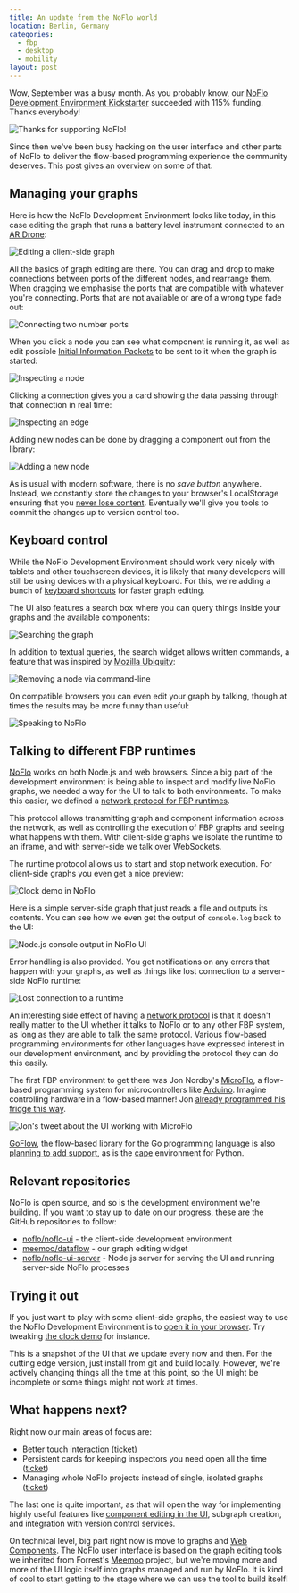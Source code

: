```yaml
---
title: An update from the NoFlo world
location: Berlin, Germany
categories:
  - fbp
  - desktop
  - mobility
layout: post
---
```

Wow, September was a busy month. As you probably know, our [NoFlo Development Environment Kickstarter](http://www.kickstarter.com/projects/noflo/noflo-development-environment) succeeded with 115% funding. Thanks everybody!

![Thanks for supporting NoFlo!](https://s3.eu-central-1.amazonaws.com/bergie-iki-fi/noflo-kickstarter-thank-you.png)

Since then we've been busy hacking on the user interface and other parts of NoFlo to deliver the flow-based programming experience the community deserves. This post gives an overview on some of that.

## Managing your graphs

Here is how the NoFlo Development Environment looks like today, in this case editing the graph that runs a battery level instrument connected to an [AR.Drone](http://bergie.iki.fi/blog/noflo-ardrone/):

![Editing a client-side graph](https://s3.eu-central-1.amazonaws.com/bergie-iki-fi/noflo-ui/battery-graph-small.png)

All the basics of graph editing are there. You can drag and drop to make connections between ports of the different nodes, and rearrange them. When dragging we emphasise the ports that are compatible with whatever you're connecting. Ports that are not available or are of a wrong type fade out:

![Connecting two number ports](https://s3.eu-central-1.amazonaws.com/bergie-iki-fi/noflo-ui/connecting.png)

When you click a node you can see what component is running it, as well as edit possible [Initial Information Packets](http://www.jpaulmorrison.com/fbp/reusparm.shtml) to be sent to it when the graph is started:

![Inspecting a node](https://s3.eu-central-1.amazonaws.com/bergie-iki-fi/noflo-ui/node-inspector.png)

Clicking a connection gives you a card showing the data passing through that connection in real time:

![Inspecting an edge](https://s3.eu-central-1.amazonaws.com/bergie-iki-fi/noflo-ui/edge-inspector.png)

Adding new nodes can be done by dragging a component out from the library:

![Adding a new node](https://s3.eu-central-1.amazonaws.com/bergie-iki-fi/noflo-ui/library.png)

As is usual with modern software, there is no *save button* anywhere. Instead, we constantly store the changes to your browser's LocalStorage ensuring that you [never lose content](http://bergie.iki.fi/blog/never-lose-content/). Eventually we'll give you tools to commit the changes up to version control too.

## Keyboard control

While the NoFlo Development Environment should work very nicely with tablets and other touchscreen devices, it is likely that many developers will still be using devices with a physical keyboard. For this, we're adding a bunch of [keyboard shortcuts](https://github.com/meemoo/dataflow/issues/57) for faster graph editing.

The UI also features a search box where you can query things inside your graphs and the available components:

![Searching the graph](https://s3.eu-central-1.amazonaws.com/bergie-iki-fi/noflo-ui/search.png)

In addition to textual queries, the search widget allows written commands, a feature that was inspired by [Mozilla Ubiquity](https://wiki.mozilla.org/Labs/Ubiquity/Latest_Ubiquity_User_Tutorial):

![Removing a node via command-line](https://s3.eu-central-1.amazonaws.com/bergie-iki-fi/noflo-ui/search-commands.png)

On compatible browsers you can even edit your graph by talking, though at times the results may be more funny than useful:

![Speaking to NoFlo](https://s3.eu-central-1.amazonaws.com/bergie-iki-fi/noflo-ui/speech-recognition.png)

## Talking to different FBP runtimes

[NoFlo](http://noflojs.org) works on both Node.js and web browsers. Since a big part of the development environment is being able to inspect and modify live NoFlo graphs, we needed a way for the UI to talk to both environments. To make this easier, we defined a [network protocol for FBP runtimes](https://github.com/noflo/noflo/issues/107).

This protocol allows transmitting graph and component information across the network, as well as controlling the execution of FBP graphs and seeing what happens with them. With client-side graphs we isolate the runtime to an iframe, and with server-side we talk over WebSockets.

The runtime protocol allows us to start and stop network execution. For client-side graphs you even get a nice preview:

![Clock demo in NoFlo](https://s3.eu-central-1.amazonaws.com/bergie-iki-fi/noflo-ui/clock-demo-preview-small.png)

Here is a simple server-side graph that just reads a file and outputs its contents. You can see how we even get the output of `console.log` back to the UI:

![Node.js console output in NoFlo UI](https://s3.eu-central-1.amazonaws.com/bergie-iki-fi/noflo-ui/node-console-output-small.png)

Error handling is also provided. You get notifications on any errors that happen with your graphs, as well as things like lost connection to a server-side NoFlo runtime:

![Lost connection to a runtime](https://s3.eu-central-1.amazonaws.com/bergie-iki-fi/noflo-ui/lost-connection-small.png)

An interesting side effect of having a [network protocol](https://github.com/noflo/noflo/issues/107) is that it doesn't really matter to the UI whether it talks to NoFlo or to any other FBP system, as long as they are able to talk the same protocol. Various flow-based programming environments for other languages have expressed interest in our development environment, and by providing the protocol they can do this easily.

The first FBP environment to get there was Jon Nordby's [MicroFlo](https://github.com/jonnor/microflo), a flow-based programming system for microcontrollers like [Arduino](http://arduino.cc/). Imagine controlling hardware in a flow-based manner! Jon [already programmed his fridge this way](http://www.jonnor.com/2013/09/microflo-0-1-0-and-an-arduino-powered-fridge/).

![Jon's tweet about the UI working with MicroFlo](https://s3.eu-central-1.amazonaws.com/bergie-iki-fi/noflo-ui/microflo-tweet.png)

[GoFlow](https://github.com/trustmaster/goflow#readme), the flow-based library for the Go programming language is also [planning to add support](https://github.com/trustmaster/goflow/issues/12), as is the [cape](https://hackerfleet.org/dev/wiki/cape) environment for Python.

## Relevant repositories

NoFlo is open source, and so is the development environment we're building. If you want to stay up to date on our progress, these are the GitHub repositories to follow:

* [noflo/noflo-ui](https://github.com/noflo/noflo-ui) - the client-side development environment
* [meemoo/dataflow](https://github.com/meemoo/dataflow) - our graph editing widget
* [noflo/noflo-ui-server](https://github.com/noflo/noflo-ui-server) - Node.js server for serving the UI and running server-side NoFlo processes

## Trying it out

If you just want to play with some client-side graphs, the easiest way to use the NoFlo Development Environment is to [open it in your browser](http://noflojs.org/noflo-ui). Try tweaking [the clock demo](http://noflojs.org/noflo-ui/#example/6699161) for instance.

This is a snapshot of the UI that we update every now and then. For the cutting edge version, just install from git and build locally. However, we're actively changing things all the time at this point, so the UI might be incomplete or some things might not work at times.

## What happens next?

Right now our main areas of focus are:

* Better touch interaction ([ticket](https://github.com/meemoo/dataflow/issues/53))
* Persistent cards for keeping inspectors you need open all the time ([ticket](https://github.com/meemoo/dataflow/issues/55))
* Managing whole NoFlo projects instead of single, isolated graphs ([ticket](https://github.com/noflo/noflo-ui/issues/17))

The last one is quite important, as that will open the way for implementing highly useful features like [component editing in the UI](https://github.com/noflo/noflo-ui/issues/8), subgraph creation, and integration with version control services.

On technical level, big part right now is move to graphs and [Web Components](http://www.polymer-project.org/). The NoFlo user interface is based on the graph editing tools we inherited from Forrest's [Meemoo](http://meemoo.org/) project, but we're moving more and more of the UI logic itself into graphs managed and run by NoFlo. It is kind of cool to start getting to the stage where we can use the tool to build itself!
